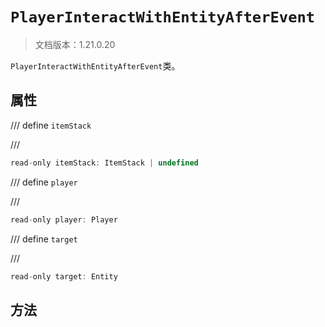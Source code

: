 # `PlayerInteractWithEntityAfterEvent`

> 文档版本：1.21.0.20

`PlayerInteractWithEntityAfterEvent`类。

## 属性

/// define
`itemStack`


///

```js
read-only itemStack: ItemStack | undefined
```


/// define
`player`


///

```js
read-only player: Player
```


/// define
`target`


///

```js
read-only target: Entity
```


## 方法
